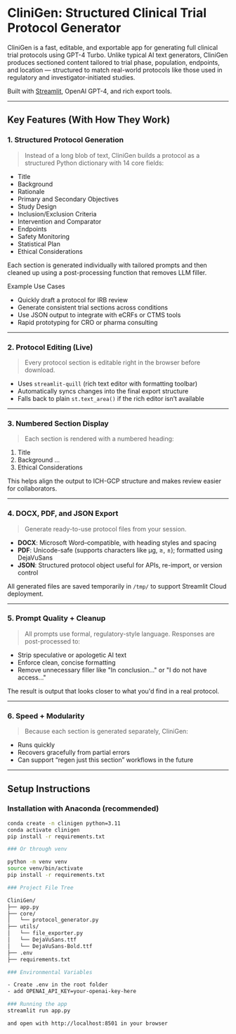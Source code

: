 # CliniGen: Structured Clinical Trial Protocol Generator

CliniGen is a fast, editable, and exportable app for generating full clinical trial protocols using GPT-4 Turbo. Unlike typical AI text generators, CliniGen produces sectioned content tailored to trial phase, population, endpoints, and location — structured to match real-world protocols like those used in regulatory and investigator-initiated studies.

Built with [Streamlit](https://streamlit.io), OpenAI GPT-4, and rich export tools.

---

## Key Features (With How They Work)

### 1. **Structured Protocol Generation**
> Instead of a long blob of text, CliniGen builds a protocol as a structured Python dictionary with 14 core fields:
- Title
- Background
- Rationale
- Primary and Secondary Objectives
- Study Design
- Inclusion/Exclusion Criteria
- Intervention and Comparator
- Endpoints
- Safety Monitoring
- Statistical Plan
- Ethical Considerations

Each section is generated individually with tailored prompts and then cleaned up using a post-processing function that removes LLM filler.

Example Use Cases
- Quickly draft a protocol for IRB review
- Generate consistent trial sections across conditions
- Use JSON output to integrate with eCRFs or CTMS tools
- Rapid prototyping for CRO or pharma consulting

---

### 2. **Protocol Editing (Live)**
> Every protocol section is editable right in the browser before download.

- Uses `streamlit-quill` (rich text editor with formatting toolbar)
- Automatically syncs changes into the final export structure
- Falls back to plain `st.text_area()` if the rich editor isn’t available

---

### 3. **Numbered Section Display**
> Each section is rendered with a numbered heading:
1. Title
2. Background
...
3. Ethical Considerations

This helps align the output to ICH-GCP structure and makes review easier for collaborators.

---

### 4. **DOCX, PDF, and JSON Export**
> Generate ready-to-use protocol files from your session.

- **DOCX**: Microsoft Word–compatible, with heading styles and spacing
- **PDF**: Unicode-safe (supports characters like μg, ≥, ±); formatted using DejaVuSans
- **JSON**: Structured protocol object useful for APIs, re-import, or version control

All generated files are saved temporarily in `/tmp/` to support Streamlit Cloud deployment.

---

### 5. **Prompt Quality + Cleanup**
> All prompts use formal, regulatory-style language. Responses are post-processed to:
- Strip speculative or apologetic AI text
- Enforce clean, concise formatting
- Remove unnecessary filler like "In conclusion..." or "I do not have access..."

The result is output that looks closer to what you'd find in a real protocol.

---

### 6. **Speed + Modularity**
> Because each section is generated separately, CliniGen:
- Runs quickly
- Recovers gracefully from partial errors
- Can support “regen just this section” workflows in the future

---

## Setup Instructions

### Installation with Anaconda (recommended)

```bash
conda create -n clinigen python=3.11
conda activate clinigen
pip install -r requirements.txt

### Or through venv

python -m venv venv
source venv/bin/activate
pip install -r requirements.txt

### Project File Tree

CliniGen/
├── app.py
├── core/
│   └── protocol_generator.py
├── utils/
│   └── file_exporter.py
│   └── DejaVuSans.ttf
│   └── DejaVuSans-Bold.ttf
├── .env
├── requirements.txt

### Environmental Variables

- Create .env in the root folder
- add OPENAI_API_KEY=your-openai-key-here

### Running the app
streamlit run app.py

and open with http://localhost:8501 in your browser
